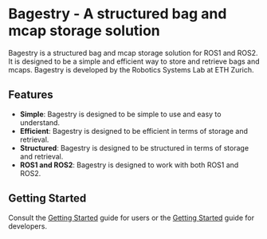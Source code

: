 # Bagestry - A structured bag and mcap storage solution

Bagestry is a structured bag and mcap storage solution for ROS1 and ROS2. It is designed to be a simple and efficient
way to store and retrieve bags and mcaps. Bagestry is developed by the Robotics Systems Lab at ETH Zurich.

## Features

- **Simple**: Bagestry is designed to be simple to use and easy to understand.
- **Efficient**: Bagestry is designed to be efficient in terms of storage and retrieval.
- **Structured**: Bagestry is designed to be structured in terms of storage and retrieval.
- **ROS1 and ROS2**: Bagestry is designed to work with both ROS1 and ROS2.

## Getting Started

Consult the [Getting Started](https://docs.datasets.leggedrobotics.com/usage/getting-started) guide for users or
the [Getting Started](docs.datasets.leggedrobotics.com/development/getting-started) guide for developers.